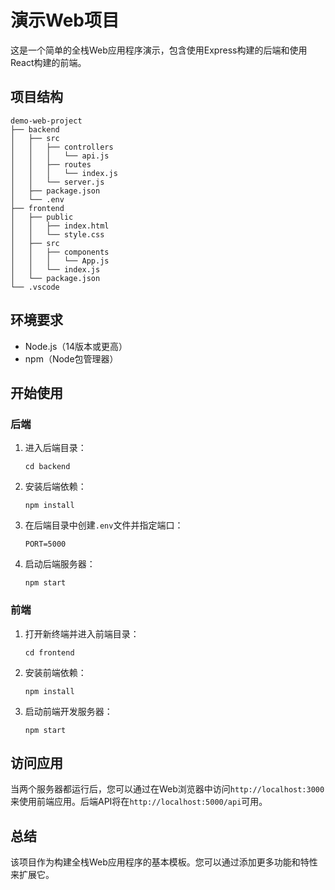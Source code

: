 # 演示Web项目

这是一个简单的全栈Web应用程序演示，包含使用Express构建的后端和使用React构建的前端。

## 项目结构

```
demo-web-project
├── backend
│   ├── src
│   │   ├── controllers
│   │   │   └── api.js
│   │   ├── routes
│   │   │   └── index.js
│   │   └── server.js
│   ├── package.json
│   └── .env
├── frontend
│   ├── public
│   │   ├── index.html
│   │   └── style.css
│   ├── src
│   │   ├── components
│   │   │   └── App.js
│   │   └── index.js
│   └── package.json
└── .vscode
```

## 环境要求

- Node.js（14版本或更高）
- npm（Node包管理器）

## 开始使用

### 后端

1. 进入后端目录：
   ```
   cd backend
   ```

2. 安装后端依赖：
   ```
   npm install
   ```

3. 在后端目录中创建`.env`文件并指定端口：
   ```
   PORT=5000
   ```

4. 启动后端服务器：
   ```
   npm start
   ```

### 前端

1. 打开新终端并进入前端目录：
   ```
   cd frontend
   ```

2. 安装前端依赖：
   ```
   npm install
   ```

3. 启动前端开发服务器：
   ```
   npm start
   ```

## 访问应用

当两个服务器都运行后，您可以通过在Web浏览器中访问`http://localhost:3000`来使用前端应用。后端API将在`http://localhost:5000/api`可用。

## 总结

该项目作为构建全栈Web应用程序的基本模板。您可以通过添加更多功能和特性来扩展它。